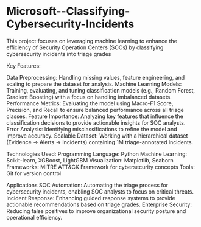 # Microsoft--Classifying-Cybersecurity-Incidents
This project focuses on leveraging machine learning to enhance the efficiency of Security Operation Centers (SOCs) by classifying cybersecurity incidents into triage grades

Key Features:

Data Preprocessing: Handling missing values, feature engineering, and scaling to prepare the dataset for analysis.
Machine Learning Models: Training, evaluating, and tuning classification models (e.g., Random Forest, Gradient Boosting) with a focus on handling imbalanced datasets.
Performance Metrics: Evaluating the model using Macro-F1 Score, Precision, and Recall to ensure balanced performance across all triage classes.
Feature Importance: Analyzing key features that influence the classification decisions to provide actionable insights for SOC analysts.
Error Analysis: Identifying misclassifications to refine the model and improve accuracy.
Scalable Dataset: Working with a hierarchical dataset (Evidence → Alerts → Incidents) containing 1M triage-annotated incidents.

Technologies Used:
Programming Language: Python
Machine Learning: Scikit-learn, XGBoost, LightGBM
Visualization: Matplotlib, Seaborn
Frameworks: MITRE ATT&CK Framework for cybersecurity concepts
Tools: Git for version control

Applications
SOC Automation: Automating the triage process for cybersecurity incidents, enabling SOC analysts to focus on critical threats.
Incident Response: Enhancing guided response systems to provide actionable recommendations based on triage grades.
Enterprise Security: Reducing false positives to improve organizational security posture and operational efficiency.
